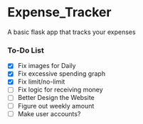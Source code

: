 # Expense_Tracker

A basic flask app that tracks your expenses

### To-Do List
- [x] Fix images for Daily
- [x] Fix excessive spending graph
- [x] Fix limit/no-limit
- [ ] Fix logic for receiving money
- [ ] Better Design the Website
- [ ] Figure out weekly amount
- [ ] Make user accounts?
